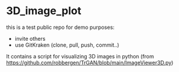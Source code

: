 # 3D_image_plot

this is a test public repo for demo purposes: 
 - invite others
 - use GitKraken (clone, pull, push, commit..)

It contains a script for visualizing 3D images in python
(from https://github.com/robbergen/TrGAN/blob/main/ImageViewer3D.py) 
